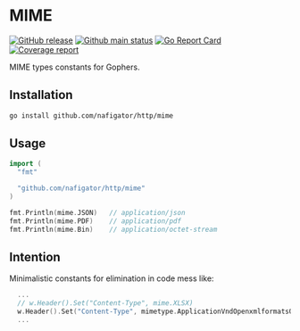 # MIME

[![GitHub release][Release img]][Release src] [![Github main status][Github main status badge]][Github main status src] [![Go Report Card][Go Report Card badge]][Go Report Card src] [![Coverage report][Codecov report badge]][Codecov report src]

MIME types constants for Gophers.

## Installation

```sh
go install github.com/nafigator/http/mime
```

## Usage

```go
import (
  "fmt"

  "github.com/nafigator/http/mime"
)

fmt.Println(mime.JSON)   // application/json
fmt.Println(mime.PDF)    // application/pdf
fmt.Println(mime.Bin)    // application/octet-stream
```

## Intention
Minimalistic constants for elimination in code mess like:
```go
  ...
  // w.Header().Set("Content-Type", mime.XLSX)
  w.Header().Set("Content-Type", mimetype.ApplicationVndOpenxmlformatsOfficedocumentSpreadsheetmlSheet)
  ...
```

[Release img]: https://img.shields.io/github/v/tag/nafigator/http?logo=github&labelColor=333&color=teal&filter=mime*
[Release src]: https://github.com/nafigator/http/tree/main/mime
[Github main status src]: https://github.com/nafigator/http/tree/main/mime
[Github main status badge]: https://github.com/nafigator/http/actions/workflows/go.yml/badge.svg?branch=main
[Go Report Card src]: https://goreportcard.com/report/github.com/nafigator/http/mime
[Go Report Card badge]: https://goreportcard.com/badge/github.com/nafigator/http/mime
[Codecov report src]: https://app.codecov.io/gh/nafigator/http/tree/main
[Codecov report badge]: https://codecov.io/gh/nafigator/http/branch/main/graph/badge.svg

